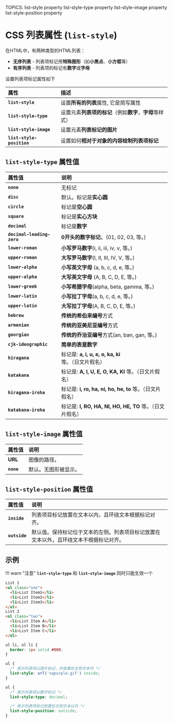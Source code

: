 TOPICS: list-style property
        list-style-type property
        list-style-image property
        list-style-position property

# CSS 列表属性 (`list-style`)

在HTML中，有两种类型的HTML列表：

- **无序列表** - 列表项标记用**特殊图形**（如**小黑点**、**小方框**等）
- **有序列表** - 列表项的标记有**数字**或**字母**

设置列表项标记属性如下

| 属性 | 描述 |
| :--- | :--- |
| **`list-style`** | 设置**所有的列表**属性, 它是简写属性 |
| **`list-style-type`** | 设置元素**列表项的标记**（例如**数字**，**字母**等样式）|
| **`list-style-image`** | 设置元素**列表标记的图片** |
| **`list-style-position`** | 设置如何**相对于对象的内容绘制列表项标记** |

## `list-style-type` 属性值

| 属性值 | 说明 |
| :--- | :--- |
| **`none`** | 无标记 |
| **`disc`** | 默认。标记是**实心圆** |
| **`circle`** | 标记是**空心圆** |
| **`square`** | 标记是**实心方块** |
| **`decimal`** | 标记是**数字** |
| **`decimal-leading-zero`** | **0开头的数字标记**。(01, 02, 03, 等。) |
| **`lower-roman`** | **小写罗马数字**(i, ii, iii, iv, v, 等。) |
| **`upper-roman`** | **大写罗马数字**(I, II, III, IV, V, 等。) |
| **`lower-alpha`** | **小写英文字母** (a, b, c, d, e, 等。) |
| **`upper-alpha`** | **大写英文字母** (A, B, C, D, E, 等。) |
| **`lower-greek`** | **小写希腊字母**(alpha, beta, gamma, 等。) |
| **`lower-latin`** | **小写拉丁字母**(a, b, c, d, e, 等。) |
| **`upper-latin`** | **大写拉丁字母**(A, B, C, D, E, 等。) |
| **`hebrew`** | **传统的希伯来编号**方式 |
| **`armenian`** | **传统的亚美尼亚编号**方式 |
| **`georgian`** | **传统的乔治亚编号**方式(an, ban, gan, 等。) |
| **`cjk-ideographic`** | **简单的表意数字** |
| **`hiragana`** | 标记是: **a, i, u, e, o, ka, ki** 等。（日文片假名） |
| **`katakana`** | 标记是: **A, I, U, E, O, KA, KI** 等。（日文片假名） |
| **`hiragana-iroha`** | 标记是: **i, ro, ha, ni, ho, he, to** 等。（日文片假名） |
| **`katakana-iroha`** | 标记是: **I, RO, HA, NI, HO, HE, TO** 等。（日文片假名） |

## `list-style-image` 属性值

| 属性值 | 说明 |
| :--- | :--- |
| **URL** | 图像的路径。|
| **`none`** | 默认。无图形被显示。|

## `list-style-position` 属性值

| 属性值 | 说明 |
| :--- | :--- |
| **`inside`** | 列表项目标记放置在文本以内，且环绕文本根据标记对齐。|
| **`outside`** | 默认值。保持标记位于文本的左侧。列表项目标记放置在文本以外，且环绕文本不根据标记对齐。|

## 示例

!!! warn "注意"
    **`list-style-type`** 和 **`list-style-image`** 同时只能生效一个

```html
List 1
<ul class="one">
  <li>List Item1</li>
  <li>List Item2</li>
  <li>List Item3</li>
</ul>
List 2
<ol class="two">
  <li>List Item A</li>
  <li>List Item B</li>
  <li>List Item C</li>
</ol>
```

```css
ul li, ol li {
  border: 1px solid #000;
}

ul {
  /* 表示列表项以图片标记，并放置在左侧文本内 */
  list-style: url('sqpurple.gif') inside;
}

ol {
  /* 表示列表项以数字标记 */
  list-style-type: decimal;

  /* 表示列表项标记放置在左侧文本以外 */
  list-style-position: outside;
}
```
